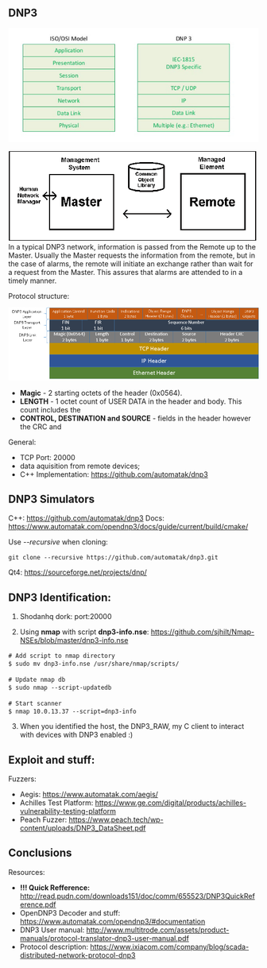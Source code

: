 ## DNP3

![DNP3 Protocol Layers](docs/img/dnp3_layers.jpg)

![Master/Remote Protocol](docs/img/dnp3_master_remote.gif)
In a typical DNP3 network, information is passed from the Remote up to the Master. Usually the Master requests the information from the remote, but in the case of alarms, the remote will initiate an exchange rather than wait for a request from the Master. This assures that alarms are attended to in a timely manner.

Protocol structure:

![DNP3 Protocol Structure](docs/img/dnp3-over-tcpip-stack.png)

  * **Magic** - 2 starting octets of the header (0x0564). 
  * **LENGTH** - 1  octet  count  of  USER  DATA  in  the  header  and  body.    This  count  includes  the  
  * **CONTROL, DESTINATION and SOURCE** -  fields in the header however the CRC and 


General:

 * TCP Port: 20000
 * data aquisition from remote devices;
 * C++ Implementation: https://github.com/automatak/dnp3

## DNP3 Simulators

C++: https://github.com/automatak/dnp3
Docs: https://www.automatak.com/opendnp3/docs/guide/current/build/cmake/

Use *--recursive* when cloning:
```
git clone --recursive https://github.com/automatak/dnp3.git
```

Qt4:
https://sourceforge.net/projects/dnp/

## DNP3 Identification:

1. Shodanhq dork: port:20000

2. Using **nmap** with script **dnp3-info.nse**: https://github.com/sjhilt/Nmap-NSEs/blob/master/dnp3-info.nse

```
# Add script to nmap directory
$ sudo mv dnp3-info.nse /usr/share/nmap/scripts/

# Update nmap db
$ sudo nmap --script-updatedb

# Start scanner
$ nmap 10.0.13.37 --script=dnp3-info
```
3. When you identified the host, the DNP3_RAW, my C client to interact with devices with DNP3 enabled :)

## Exploit and stuff:

Fuzzers:

  * Aegis: https://www.automatak.com/aegis/
  * Achilles Test Platform: https://www.ge.com/digital/products/achilles-vulnerability-testing-platform
  * Peach Fuzzer: https://www.peach.tech/wp-content/uploads/DNP3_DataSheet.pdf

## Conclusions

Resources:

  * **!!! Quick Refference:** http://read.pudn.com/downloads151/doc/comm/655523/DNP3QuickReference.pdf
  * OpenDNP3 Decoder and stuff: https://www.automatak.com/opendnp3/#documentation
  * DNP3 User manual: http://www.multitrode.com/assets/product-manuals/protocol-translator-dnp3-user-manual.pdf
  * Protocol description: https://www.ixiacom.com/company/blog/scada-distributed-network-protocol-dnp3